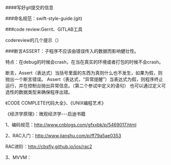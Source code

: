####写好git提交的信息



###命名规范：swift-style-guide:(git)



###code review:Gerrit、GITLAB工具

 codereview的几个提示（）



###断言ASSERT：子程序不应该由错误传入的数据而影响健壮性。

特点：在debug的时候会crash，在当在真实的环境或者打包的时候不会crash。

断言，Assert（表达式）当括号里面的东西为真则什么也不发生，如果为假，则抛出一个断言错误。
Assert（表达式，“异常提醒”）当表达式为假，则程序终止运行，并在控制台抛出异常信息。（第二个参试中定义的语句）
也可以通过定义可选性的数据类型来确保程序出错。



《CODE COMPLETE代码大全》、《UNIX编程艺术》

《经济学原理》：微观经济学---启迪书籍


1、编码规范：http://www.cnblogs.com/gfxxbk/p/5469017.html

2、RAC入门：http://www.jianshu.com/p/ff79a5ae0353

RAC进阶：http://cbsfly.github.io/ios/rac2



3、MVVM：

